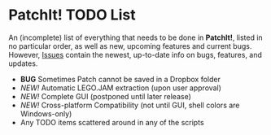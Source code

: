 PatchIt! TODO List
==================

An (incomplete) list of everything that needs to be done in **PatchIt!**, listed in no particular order, as well as new, upcoming features and current bugs.
However, [Issues](https://github.com/le717/PatchIt/issues) contain the newest, up-to-date info on bugs, features, and updates.
* **BUG** Sometimes Patch cannot be saved in a Dropbox folder
* *NEW!* Automatic LEGO.JAM extraction (upon user approval)
* *NEW!* Complete GUI (postponed until later release)
* *NEW!* Cross-platform Compatibility (not until GUI, shell colors are Windows-only)
* Any TODO items scattered around in any of the scripts